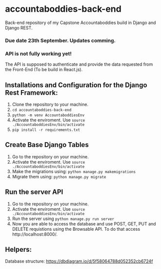# accountaboddies-back-end

Back-end repository of my Capstone Accountaboddies build in Django and Django REST. 


### Due date 23th September. Updates comming. 
### API is not fully working yet!

The API is supposed to authenticate and provide the data requested from the Front-End (To be build in React.js).

## Installations and Configuration for the Django Rest Framework:
1. Clone the repository to your machine.
2. ``` cd accountaboddies-back-end ```
3. ```python -m venv AccountaboddiesEnv```
4. Activate the enviroment. Use ``` source ./AccountaboddiesEnv/bin/activate ```
5. ``` pip install -r requirements.txt ```



## Create Base Django Tables
1. Go to the repository on your machine.
2. Activate the enviroment. Use ``` source ./AccountaboddiesEnv/bin/activate ```
3. Make the migrations using:
``` python manage.py makemigrations  ```
4. Migrate them using:
``` python manage.py migrate ```

## Run the server API
1. Go to the repository on your machine.
2. Activate the enviroment. Use ``` source ./AccountaboddiesEnv/bin/activate ```
3. Run the server using ```python manage.py run server ```
4. Now you are able to access the database and use POST, GET, PUT and DELETE requistions using the Browsable API. To do that access http://localhost:8000/.

## Helpers:
Database structure: https://dbdiagram.io/d/5f58064788d052352cb6724f
